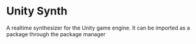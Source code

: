 # Unity Synth

A realtime synthesizer for the Unity game engine.
It can be imported as a package through the package manager
